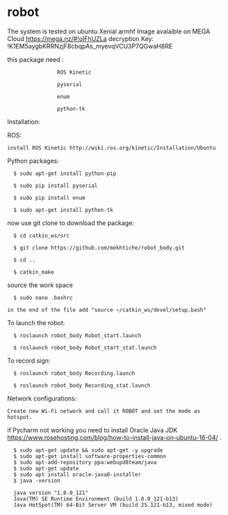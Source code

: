 # robot
The system is tested on ubuntu Xenial armhf
Image avalaible on MEGA Cloud https://mega.nz/#!oIFhUZLa decryption Key: !K1EM5aygbKRRNzjF8cbqpAs_myevqVCU3P7QGwaH8RE

this package need : 

                    ROS Kinetic 

                    pyserial
                    
                    enum
                    
                    python-tk
                    
Installation:

  ROS:
  
    install ROS Kinetic http://wiki.ros.org/kinetic/Installation/Ubuntu
        
  
  Python packages:
  
      $ sudo apt-get install python-pip

      $ sudo pip install pyserial

      $ sudo pip install enum

      $ sudo apt-get install python-tk

  now use git clone to download the package:

      $ cd catkin_ws/src

      $ git clone https://github.com/mekhtiche/robot_body.git

      $ cd ..

      $ catkin_make
  
  source the work space
  
      $ sudo nano .bashrc
    
    in the end of the file add "source ~/catkin_ws/devel/setup.bash"
    
    
  To launch the robot:

      $ roslaunch robot_body Robot_start.launch

      $ roslaunch robot_body Robot_start_stat.launch

  To record sign:

      $ roslaunch robot_body Recording.launch

      $ roslaunch robot_body Recording_stat.launch

  Network configurations:
  
    Create new Wi-Fi network and call it ROBOT and set the mode as hotspot.
    
  
  if Pycharm not working you need to install Oracle Java JDK https://www.rosehosting.com/blog/how-to-install-java-on-ubuntu-16-04/ .
  
      $ sudo apt-get update && sudo apt-get -y upgrade
      $ sudo apt-get install software-properties-common
      $ sudo apt-add-repository ppa:webupd8team/java
      $ sudo apt-get update
      $ sudo apt install oracle-java8-installer
      $ java -version
      
      java version "1.8.0_121"
      Java(TM) SE Runtime Environment (build 1.8.0_121-b13)
      Java HotSpot(TM) 64-Bit Server VM (build 25.121-b13, mixed mode)
      
      
